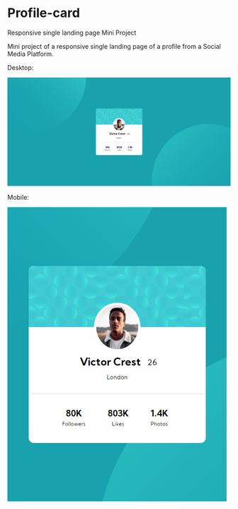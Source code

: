 # Profile-card
Responsive single landing page Mini Project

Mini project of a responsive single landing page of a profile from a Social Media Platform.

Desktop:

<img src="Website Previews/desktop.png">

Mobile:

<img src="Website Previews/mobile.png">
